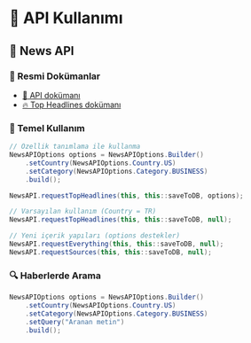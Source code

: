 # 🐣 API Kullanımı

## 📰 News API

### 📝 Resmi Dokümanlar

- [📃 API dokümanı](https://newsapi.org/docs)
- [🔥 Top Headlines dokümanı](https://newsapi.org/docs/endpoints/top-headlines)

### 🧱 Temel Kullanım

```java
// Özellik tanımlama ile kullanma
NewsAPIOptions options = NewsAPIOptions.Builder()
    .setCountry(NewsAPIOptions.Country.US)
    .setCategory(NewsAPIOptions.Category.BUSINESS)
    .build();

NewsAPI.requestTopHeadlines(this, this::saveToDB, options);

// Varsayılan kullanım (Country = TR)
NewsAPI.requestTopHeadlines(this, this::saveToDB, null);

// Yeni içerik yapıları (options destekler)
NewsAPI.requestEverything(this, this::saveToDB, null);
NewsAPI.requestSources(this, this::saveToDB, null);
```

### 🔍 Haberlerde Arama

```java
NewsAPIOptions options = NewsAPIOptions.Builder()
    .setCountry(NewsAPIOptions.Country.US)
    .setCategory(NewsAPIOptions.Category.BUSINESS)
    .setQuery("Aranan metin")
    .build();
```
